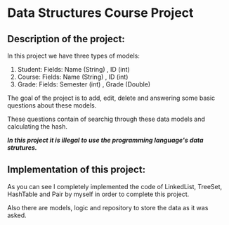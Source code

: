 # Data Structures Course Project

## Description of the project:

In this project we have three types of models:
1. Student:
Fields: Name (String) , ID (int)
2. Course:
Fields: Name (String) , ID (int)
3. Grade:
Fields: Semester (int) , Grade (Double)

The goal of the project is to add, edit, delete and answering some basic questions about these models.

These questions contain of searchig through these data models and calculating the hash.

***In this project it is illegal to use the programming language's data strutures.***

## Implementation of this project:

As you can see I completely implemented the code of LinkedList, TreeSet, HashTable and Pair by myself in order to complete this project.

Also there are models, logic and repository to store the data as it was asked.
